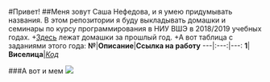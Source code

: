 #Привет!
##Меня зовут Саша Нефедова, и я умею придумывать названия.
В этом репозитории я буду выкладывать домашки и семинары по курсу программирования в НИУ ВШЭ в 2018/2019 учебных годах.
+[Здесь](https://github.com/runnyquasar/proga) лежат домашки за прошлый год.
+А вот таблица с заданиями этого года:
__№__|__Описание__|__Ссылка на работу__
---|:---:|---:
__1__|__Виселица__|[_Код_]()

###А вот и мем
![](https://pp.userapi.com/c633926/v633926133/25a78/DP1iacy5ISg.jpg)
